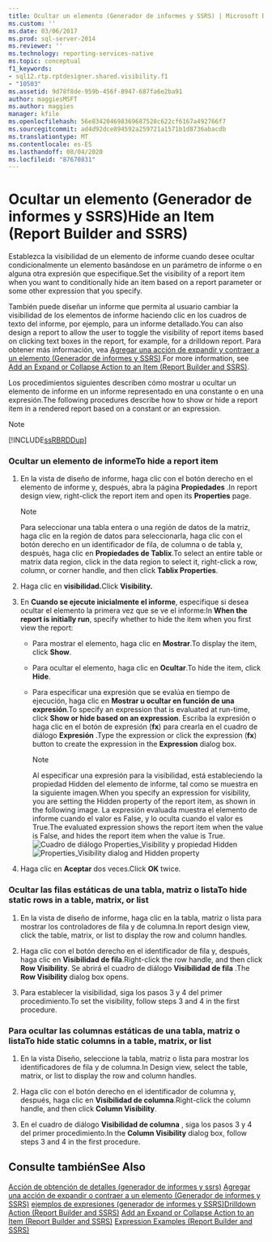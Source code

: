 ```yaml
---
title: Ocultar un elemento (Generador de informes y SSRS) | Microsoft Docs
ms.custom: ''
ms.date: 03/06/2017
ms.prod: sql-server-2014
ms.reviewer: ''
ms.technology: reporting-services-native
ms.topic: conceptual
f1_keywords:
- sql12.rtp.rptdesigner.shared.visibility.f1
- "10503"
ms.assetid: 9d78f8de-959b-456f-8947-687fa6e2ba91
author: maggiesMSFT
ms.author: maggies
manager: kfile
ms.openlocfilehash: 56e834204698369687528c622cf6167a492766f7
ms.sourcegitcommit: ad4d92dce894592a259721a1571b1d8736abacdb
ms.translationtype: MT
ms.contentlocale: es-ES
ms.lasthandoff: 08/04/2020
ms.locfileid: "87670831"
---
```

# <a name="hide-an-item-report-builder-and-ssrs"></a><span data-ttu-id="37b20-102">Ocultar un elemento (Generador de informes y SSRS)</span><span class="sxs-lookup"><span data-stu-id="37b20-102">Hide an Item (Report Builder and SSRS)</span></span>
  <span data-ttu-id="37b20-103">Establezca la visibilidad de un elemento de informe cuando desee ocultar condicionalmente un elemento basándose en un parámetro de informe o en alguna otra expresión que especifique.</span><span class="sxs-lookup"><span data-stu-id="37b20-103">Set the visibility of a report item when you want to conditionally hide an item based on a report parameter or some other expression that you specify.</span></span>

 <span data-ttu-id="37b20-104">También puede diseñar un informe que permita al usuario cambiar la visibilidad de los elementos de informe haciendo clic en los cuadros de texto del informe, por ejemplo, para un informe detallado.</span><span class="sxs-lookup"><span data-stu-id="37b20-104">You can also design a report to allow the user to toggle the visibility of report items based on clicking text boxes in the report, for example, for a drilldown report.</span></span> <span data-ttu-id="37b20-105">Para obtener más información, vea [Agregar una acción de expandir y contraer a un elemento &#40;Generador de informes y SSRS&#41;](../report-design/add-an-expand-or-collapse-action-to-an-item-report-builder-and-ssrs.md).</span><span class="sxs-lookup"><span data-stu-id="37b20-105">For more information, see [Add an Expand or Collapse Action to an Item &#40;Report Builder and SSRS&#41;](../report-design/add-an-expand-or-collapse-action-to-an-item-report-builder-and-ssrs.md).</span></span>

 <span data-ttu-id="37b20-106">Los procedimientos siguientes describen cómo mostrar u ocultar un elemento de informe en un informe representado en una constante o en una expresión.</span><span class="sxs-lookup"><span data-stu-id="37b20-106">The following procedures describe how to show or hide a report item in a rendered report based on a constant or an expression.</span></span>

> [!NOTE]
>  [!INCLUDE[ssRBRDDup](../../includes/ssrbrddup-md.md)]

### <a name="to-hide-a-report-item"></a><span data-ttu-id="37b20-107">Ocultar un elemento de informe</span><span class="sxs-lookup"><span data-stu-id="37b20-107">To hide a report item</span></span>

1.  <span data-ttu-id="37b20-108">En la vista de diseño de informe, haga clic con el botón derecho en el elemento de informe y, después, abra la página **Propiedades** .</span><span class="sxs-lookup"><span data-stu-id="37b20-108">In report design view, right-click the report item and open its **Properties** page.</span></span>

    > [!NOTE]
    >  <span data-ttu-id="37b20-109">Para seleccionar una tabla entera o una región de datos de la matriz, haga clic en la región de datos para seleccionarla, haga clic con el botón derecho en un identificador de fila, de columna o de tabla y, después, haga clic en **Propiedades de Tablix**.</span><span class="sxs-lookup"><span data-stu-id="37b20-109">To select an entire table or matrix data region, click in the data region to select it, right-click a row, column, or corner handle, and then click **Tablix Properties**.</span></span>

2.  <span data-ttu-id="37b20-110">Haga clic en **visibilidad.**</span><span class="sxs-lookup"><span data-stu-id="37b20-110">Click **Visibility.**</span></span>

3.  <span data-ttu-id="37b20-111">En **Cuando se ejecute inicialmente el informe**, especifique si desea ocultar el elemento la primera vez que se ve el informe:</span><span class="sxs-lookup"><span data-stu-id="37b20-111">In **When the report is initially run**, specify whether to hide the item when you first view the report:</span></span>

    -   <span data-ttu-id="37b20-112">Para mostrar el elemento, haga clic en **Mostrar**.</span><span class="sxs-lookup"><span data-stu-id="37b20-112">To display the item, click **Show**.</span></span>

    -   <span data-ttu-id="37b20-113">Para ocultar el elemento, haga clic en **Ocultar**.</span><span class="sxs-lookup"><span data-stu-id="37b20-113">To hide the item, click **Hide**.</span></span>

    -   <span data-ttu-id="37b20-114">Para especificar una expresión que se evalúa en tiempo de ejecución, haga clic en **Mostrar u ocultar en función de una expresión**.</span><span class="sxs-lookup"><span data-stu-id="37b20-114">To specify an expression that is evaluated at run-time, click **Show or hide based on an expression**.</span></span> <span data-ttu-id="37b20-115">Escriba la expresión o haga clic en el botón de expresión (**fx**) para crearla en el cuadro de diálogo **Expresión** .</span><span class="sxs-lookup"><span data-stu-id="37b20-115">Type the expression or click the expression (**fx**) button to create the expression in the **Expression** dialog box.</span></span>

        > [!NOTE]
        >  <span data-ttu-id="37b20-116">Al especificar una expresión para la visibilidad, está estableciendo la propiedad Hidden del elemento de informe, tal como se muestra en la siguiente imagen.</span><span class="sxs-lookup"><span data-stu-id="37b20-116">When you specify an expression for visibility, you are setting the Hidden property of the report item, as shown in the following image.</span></span> <span data-ttu-id="37b20-117">La expresión evaluada muestra el elemento de informe cuando el valor es False, y lo oculta cuando el valor es True.</span><span class="sxs-lookup"><span data-stu-id="37b20-117">The evaluated expression shows the report item when the value is False, and hides the report item when the value is True.</span></span> 
        > <span data-ttu-id="37b20-118">![Cuadro de diálogo Properties_Visibility y propiedad Hidden](../media/hiddenproperty-propertiesvisibility.png "Cuadro de diálogo Properties_Visibility y propiedad Hidden")</span><span class="sxs-lookup"><span data-stu-id="37b20-118">![Properties_Visibility dialog and Hidden property](../media/hiddenproperty-propertiesvisibility.png "Properties_Visibility dialog and Hidden property")</span></span>

4.  <span data-ttu-id="37b20-119">Haga clic en **Aceptar** dos veces.</span><span class="sxs-lookup"><span data-stu-id="37b20-119">Click **OK** twice.</span></span>

### <a name="to-hide-static-rows-in-a-table-matrix-or-list"></a><span data-ttu-id="37b20-120">Ocultar las filas estáticas de una tabla, matriz o lista</span><span class="sxs-lookup"><span data-stu-id="37b20-120">To hide static rows in a table, matrix, or list</span></span>

1.  <span data-ttu-id="37b20-121">En la vista de diseño de informe, haga clic en la tabla, matriz o lista para mostrar los controladores de fila y de columna.</span><span class="sxs-lookup"><span data-stu-id="37b20-121">In report design view, click the table, matrix, or list to display the row and column handles.</span></span>

2.  <span data-ttu-id="37b20-122">Haga clic con el botón derecho en el identificador de fila y, después, haga clic en **Visibilidad de fila**.</span><span class="sxs-lookup"><span data-stu-id="37b20-122">Right-click the row handle, and then click **Row Visibility**.</span></span> <span data-ttu-id="37b20-123">Se abrirá el cuadro de diálogo **Visibilidad de fila** .</span><span class="sxs-lookup"><span data-stu-id="37b20-123">The **Row Visibility** dialog box opens.</span></span>

3.  <span data-ttu-id="37b20-124">Para establecer la visibilidad, siga los pasos 3 y 4 del primer procedimiento.</span><span class="sxs-lookup"><span data-stu-id="37b20-124">To set the visibility, follow steps 3 and 4 in the first procedure.</span></span>

### <a name="to-hide-static-columns-in-a-table-matrix-or-list"></a><span data-ttu-id="37b20-125">Para ocultar las columnas estáticas de una tabla, matriz o lista</span><span class="sxs-lookup"><span data-stu-id="37b20-125">To hide static columns in a table, matrix, or list</span></span>

1.  <span data-ttu-id="37b20-126">En la vista Diseño, seleccione la tabla, matriz o lista para mostrar los identificadores de fila y de columna.</span><span class="sxs-lookup"><span data-stu-id="37b20-126">In Design view, select the table, matrix, or list to display the row and column handles.</span></span>

2.  <span data-ttu-id="37b20-127">Haga clic con el botón derecho en el identificador de columna y, después, haga clic en **Visibilidad de columna**.</span><span class="sxs-lookup"><span data-stu-id="37b20-127">Right-click the column handle, and then click **Column Visibility**.</span></span>

3.  <span data-ttu-id="37b20-128">En el cuadro de diálogo **Visibilidad de columna** , siga los pasos 3 y 4 del primer procedimiento.</span><span class="sxs-lookup"><span data-stu-id="37b20-128">In the **Column Visibility** dialog box, follow steps 3 and 4 in the first procedure.</span></span>

## <a name="see-also"></a><span data-ttu-id="37b20-129">Consulte también</span><span class="sxs-lookup"><span data-stu-id="37b20-129">See Also</span></span>
 <span data-ttu-id="37b20-130">[Acción de obtención de detalles &#40;generador de informes y ssrs&#41;](../report-design/drilldown-action-report-builder-and-ssrs.md) [Agregar una acción de expandir o contraer a un elemento &#40;Generador de informes y SSRS&#41;](../report-design/add-an-expand-or-collapse-action-to-an-item-report-builder-and-ssrs.md) [ejemplos de expresiones &#40;generador de informes y SSRS&#41;](../report-design/expression-examples-report-builder-and-ssrs.md)</span><span class="sxs-lookup"><span data-stu-id="37b20-130">[Drilldown Action &#40;Report Builder and SSRS&#41;](../report-design/drilldown-action-report-builder-and-ssrs.md) [Add an Expand or Collapse Action to an Item &#40;Report Builder and SSRS&#41;](../report-design/add-an-expand-or-collapse-action-to-an-item-report-builder-and-ssrs.md) [Expression Examples &#40;Report Builder and SSRS&#41;](../report-design/expression-examples-report-builder-and-ssrs.md)</span></span>


